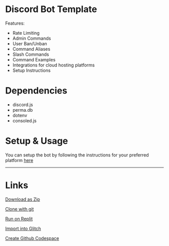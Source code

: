 
# Discord Bot Template 
Features:
- Rate Limiting
- Admin Commands
- User Ban/Unban
- Command Aliases
- Slash Commands
- Command Examples
- Integrations for cloud hosting platforms
- Setup Instructions

# Dependencies
- discord.js
- perma.db
- dotenv
- consoled.js

 
# Setup & Usage
You can setup the bot by following the instructions for your preferred platform [here](https://github.com/Rednexie/discord-template/blob/main/setup.md)



---
# Links
[Download as Zip](https://github.com/Rednexie/discord-template/archive/refs/heads/main.zip)


[Clone with git](https://gist.github.com/Rednexie/262d1b8a7d8c9cebef4e1a567509a0e0)


[Run on Replit](https://repl.it/github/Rednexie/discord-template)


[Import into Glitch](https://glitch.com/edit/#!/import/git?url=https://github.com/Rednexie/discord-template)


[Create Github Codespace](https://github.com/codespaces/new?quickstart=1&name=discordtemplate&repo=Rednexie/discord-template)
